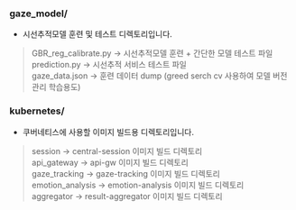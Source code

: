 ### gaze_model/
* 시선추적모델 훈련 및 테스트 디렉토리입니다.

> GBR_reg_calibrate.py -> 시선추적모델 훈련 + 간단한 모델 테스트 파일    
> prediction.py -> 시선추적 서비스 테스트 파일    
> gaze_data.json -> 훈련 데이터 dump (greed serch cv 사용하여 모델 버전 관리 학습용도)

### kubernetes/
* 쿠버네티스에 사용할 이미지 빌드용 디렉토리입니다.

> session -> central-session 이미지 빌드 디렉토리    
> api_gateway -> api-gw 이미지 빌드 디렉토리    
> gaze_tracking -> gaze-tracking 이미지 빌드 디렉토리    
> emotion_analysis -> emotion-analysis 이미지 빌드 디렉토리    
> aggregator -> result-aggregator 이미지 빌드 디렉토리
